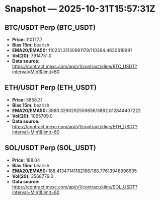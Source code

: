# Snapshot — 2025-10-31T15:57:31Z

## BTC/USDT Perp (BTC_USDT)
- **Price:** 110177.7
- **Bias 15m:** bearish
- **EMA20/EMA50:** 110231.31130961179/110394.4630619991
- **Vol(20):** 7914751.0
- **Data source:** https://contract.mexc.com/api/v1/contract/kline/BTC_USDT?interval=Min1&limit=60

## ETH/USDT Perp (ETH_USDT)
- **Price:** 3858.31
- **Bias 15m:** bearish
- **EMA20/EMA50:** 3860.3290292559836/3862.812844407222
- **Vol(20):** 1065709.0
- **Data source:** https://contract.mexc.com/api/v1/contract/kline/ETH_USDT?interval=Min1&limit=60

## SOL/USDT Perp (SOL_USDT)
- **Price:** 188.04
- **Bias 15m:** bearish
- **EMA20/EMA50:** 188.41347141182186/188.77613948998635
- **Vol(20):** 3568779.0
- **Data source:** https://contract.mexc.com/api/v1/contract/kline/SOL_USDT?interval=Min1&limit=60
